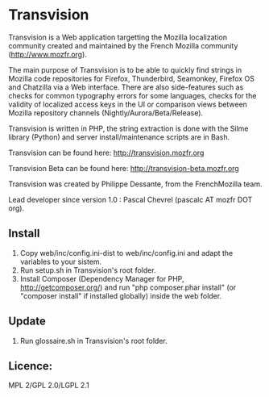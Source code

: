 Transvision
===========

Transvision is a Web application targetting the Mozilla localization community created and maintained by the French Mozilla community (http://www.mozfr.org).

The main purpose of Transvision is to be able to quickly find strings in Mozilla code repositories for Firefox, Thunderbird, Seamonkey, Firefox OS and Chatzilla via a Web interface. There are also side-features such as checks for common typography errors for some languages, checks for the validity of localized access keys in the UI or comparison views between Mozilla repository channels (Nightly/Aurora/Beta/Release).

Transvision is written in PHP, the string extraction is done with the Silme library (Python) and server install/maintenance scripts are in Bash.

Transvision can be found here:
http://transvision.mozfr.org

Transvision Beta can be found here:
http://transvision-beta.mozfr.org

Transvision was created by Philippe Dessante, from the FrenchMozilla team.

Lead developer since version 1.0 : Pascal Chevrel (pascalc AT mozfr DOT org).


Install
-------
1. Copy web/inc/config.ini-dist to web/inc/config.ini and adapt the variables to your sistem.
2. Run setup.sh in Transvision's root folder.
3. Install Composer (Dependency Manager for PHP, http://getcomposer.org/) and run "php composer.phar install" (or "composer install" if installed globally) inside the web folder.

Update
-------
1. Run glossaire.sh in Transvision's root folder.

Licence:
-------
MPL 2/GPL 2.0/LGPL 2.1
